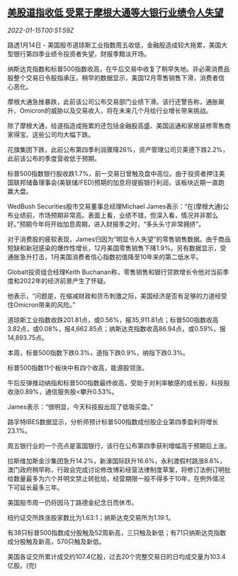 <!--1642208462000-->
[美股道指收低 受累于摩根大通等大银行业绩令人失望](https://cn.reuters.com/article/us-stock-market-banks-res-0115-idCNKBS2JP014)
------

<div><i>2022-01-15T00:51:59Z</i></div><p>路透1月14日 - 美国股市道琼斯工业指数周五收低，金融股造成较大拖累，美国大型银行第四季业绩令投资者失望，财报季黯淡开场。</p><p>纳斯达克指数和标普500指数收高，在午后交易中收复了稍早失地。非必需消费品股整个交易日令股指承压，稍早的数据显示，美国12月零售销售下滑，消费者信心恶化。</p><p>摩根大通急挫暴跌，此前该公司公布交易部门业绩下滑。该行还警告称，通胀飙升、Omicron的威胁以及交易收入，将在未来几个月给行业增长带来挑战。</p><p>除了摩根大通，给道指造成拖累的还包括金融股高盛、美国运通和家居装修零售商家得宝。这些公司均大幅下跌。</p><p>花旗集团下跌，此前公布第四季利润骤降26%，资产管理公司贝莱德下跌2.2%，此前该公布的季度营收低于预期。</p><p>标普500指数银行股收跌1.7%，前一交易日曾触及盘中高位。由于投资者押注美国联邦储备理事会(美联储/FED)预期的加息将提振银行利润，该板块近期一直跑赢大盘。</p><p>WedBush Securities股市交易董事总经理Michael James表示：“在(摩根大通)公布业绩前，市场预期非常高。表面上看，业绩不错，但深入看，情况并非那么好。”预期今年将开始加息周期，进入财报季之时，“多头头寸非常拥挤”。</p><p>对于消费股的疲软表现，James归因为“明显令人失望”的零售销售数据。由于商品短缺和新冠感染的爆炸性增长，12月美国零售销售下降1.9%。另有数据显示，受通胀急升打击，1月美国消费者信心指数初值降至10年来的第二低水平。</p><p>Globalt投资组合经理Keith Buchanan称，零售销售和银行贷款增长令他对当前季度和2022年的经济前景产生了怀疑。</p><p>他表示，“问题是，在缩减财政和货币刺激之际，美国经济是否有足够的力道经受住Omicron带来的风险。”</p><p>道琼斯工业指数收跌201.81点，或0.56%，报35,911.81点；标普500指数收高3.82点，或0.08%，报4,662.85点；纳斯达克指数收高86.94点，或0.59%，报14,893.75点。</p><p>本周，标普500指数下跌0.3%，道指下跌0.9%，纳指下跌0.3%。</p><p>标普500指数11个板块中有四个收高，能源股领涨。</p><p>午后反弹推动纳指和标普500指数最终收高，受助于对利率敏感的成长股，科技股收涨0.89%，通信服务股&lt;攀升0.53%。</p><p>James表示：“很明显，今天科技股出现了低吸买盘。”</p><p>路孚特IBES数据显示，分析师预计标普500指数成份股企业第四季盈利将增长23.1%。</p><p>周五银行业的一个亮点是富国银行，该行在公布第四季获利增幅高于预期后上涨。</p><p>拉斯维加斯金沙集团急升14.2%，新濠国际跃升16.6%，永利渡假村跳涨8.6%，澳门政府稍早称，行政会完成讨论修改博彩经营法律制度草案，将修订法例订明批给数量最多为六个并明文禁止转批给，经营期限一般不得多于10年，在例外情况下可延长最多三年。</p><p>美国股市周一仍将因马丁路德金纪念日而休市。</p><p>纽约证交所跌涨股家数比为1.63:1；纳斯达克交易所为1.19:1。</p><p>有38只标普500指数成分股触及52周新高，三只触及新低；有71只纳斯达克指数成分股触及新高，570只触及新低。</p><p>美国各证交所累计成交约107.4亿股，过去20个完整交易日的日均成交量为103.4亿股。(完)</p>
